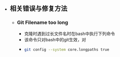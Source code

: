 - ## 相关错误与修复方法
	- ### Git Filename too long
		- 克隆时遇到过长文件名时在bash中执行下列命令
		- 该命令只对bash中的git生效，对
		- ```bash
		  git config --system core.longpaths true
		  ```